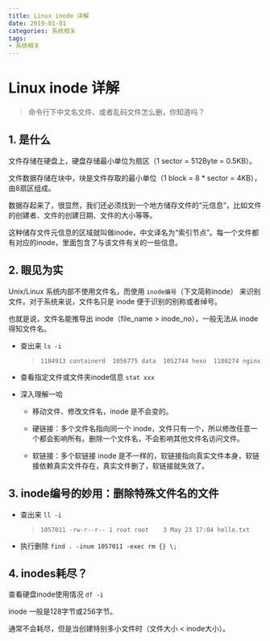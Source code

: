 ```yaml
---
title: Linux inode 详解
date: 2019-01-01
categories: 系统相关
tags:
- 系统相关
---
```


# Linux inode 详解

> 命令行下中文名文件、或者乱码文件怎么删，你知道吗？

## 1. 是什么

文件存储在硬盘上，硬盘存储最小单位为扇区（1 sector = 512Byte = 0.5KB）。

文件数据存储在块中，块是文件存取的最小单位（1 block = 8 * sector = 4KB），由8扇区组成。

数据存起来了，很显然，我们还必须找到一个地方储存文件的“元信息”，比如文件的创建者、文件的创建日期、文件的大小等等。

这种储存文件元信息的区域就叫做inode，中文译名为“索引节点”。每一个文件都有对应的inode，里面包含了与该文件有关的一些信息。

## 2. 眼见为实

Unix/Linux 系统内部不使用文件名，而使用 `inode编号`（下文简称inode） 来识别文件。对于系统来说，文件名只是 inode 便于识别的别称或者绰号。

也就是说，文件名能推导出 inode（file_name > inode_no），一般无法从 inode 得知文件名。

- 查出来 `ls -i`
  > `1184913 containerd  1056775 data  1052744 hexo  1180274 nginx`

- 查看指定文件或文件夹inode信息 `stat xxx`

- 深入理解一哈

    - 移动文件、修改文件名，inode 是不会变的。

    - 硬链接：多个文件名指向同一个 inode，文件只有一个，所以修改任意一个都会影响所有。删除一个文件名，不会影响其他文件名访问文件。

    - 软链接：多个软链接 inode 是不一样的，软链接指向真实文件本身，软链接依赖真实文件存在，真实文件删了，软链接就失效了。

## 3. inode编号的妙用：删除特殊文件名的文件

- 查出来 `ll -i`
  > `1057011 -rw-r--r-- 1 root root    3 May 23 17:04 hello.txt`

- 执行删除 `find . -inum 1057011 -exec rm {} \;`

## 4. inodes耗尽？

查看硬盘inode使用情况 `df -i`

inode 一般是128字节或256字节。

通常不会耗尽，但是当创建特别多小文件时（文件大小 < inode大小）。